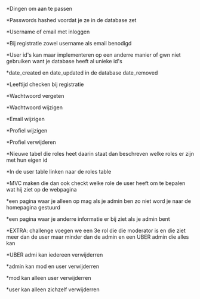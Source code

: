 *Dingen om aan te passen

*Passwords hashed voordat je ze in de database zet

*Username of email met inloggen

*Bij registratie zowel username als email benodigd

*User id's kan maar implementeren op een anderre manier of gwn niet gebruiken want je database heeft al unieke id's

*date_created en date_updated in de database date_removed

*Leeftijd checken bij registratie

*Wachtwoord vergeten

*Wachtwoord wijzigen

*Email wijzigen

*Profiel wijzigen

*Profiel verwijderen

*Nieuwe tabel die roles heet daarin staat dan beschreven welke roles er zijn met hun eigen id

*In de user table linken naar de roles table

*MVC maken die dan ook checkt welke role de user heeft om te bepalen wat hij ziet op de webpagina

*een pagina waar je alleen op mag als je admin ben zo niet word je naar de homepagina gestuurd

*een pagina waar je anderre informatie er bij ziet als je admin bent

*EXTRA: challenge voegen we een 3e rol die die moderator is en die ziet meer dan de user maar minder dan de admin en een UBER admin die 
alles kan

*UBER admi kan iedereen verwijderren

*admin kan mod en user verwijderren

*mod kan alleen user verwijderren

*user kan alleen zichzelf verwijderren
